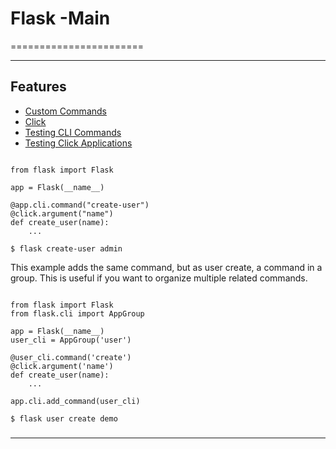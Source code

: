 # Flask -Main
=======================






-----------------------------------------------------------------------------------------------------

## Features

- [Custom Commands](https://flask.palletsprojects.com/en/1.1.x/cli/#custom-commands)
- [Click](https://click.palletsprojects.com/en/7.x/)
- [Testing CLI Commands](https://flask.palletsprojects.com/en/1.1.x/testing/#testing-cli)
- [Testing Click Applications](https://click.palletsprojects.com/en/7.x/testing/)


```

from flask import Flask

app = Flask(__name__)

@app.cli.command("create-user")
@click.argument("name")
def create_user(name):
    ...

```

```
$ flask create-user admin
```

This example adds the same command, but as user create, a command in a group. This is useful if you want to organize multiple related commands.

```

from flask import Flask
from flask.cli import AppGroup

app = Flask(__name__)
user_cli = AppGroup('user')

@user_cli.command('create')
@click.argument('name')
def create_user(name):
    ...

app.cli.add_command(user_cli)

```

```
$ flask user create demo
```


### 


-----------------------------------------------------------------------------------------------------
